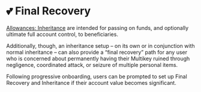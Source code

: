# 💕 Final Recovery

[Allowances: Inheritance](../party-members/allowances-inheritance.md) are intended for passing on funds, and optionally ultimate full account control, to beneficiaries.

Additionally, though, an inheritance setup – on its own or in conjunction with normal inheritance – can also provide a “final recovery” path for any user who is concerned about permanently having their Multikey ruined through negligence, coordinated attack, or seizure of multiple personal items.

Following progressive onboarding, users can be prompted to set up Final Recovery and Inheritance if their account value becomes significant.
